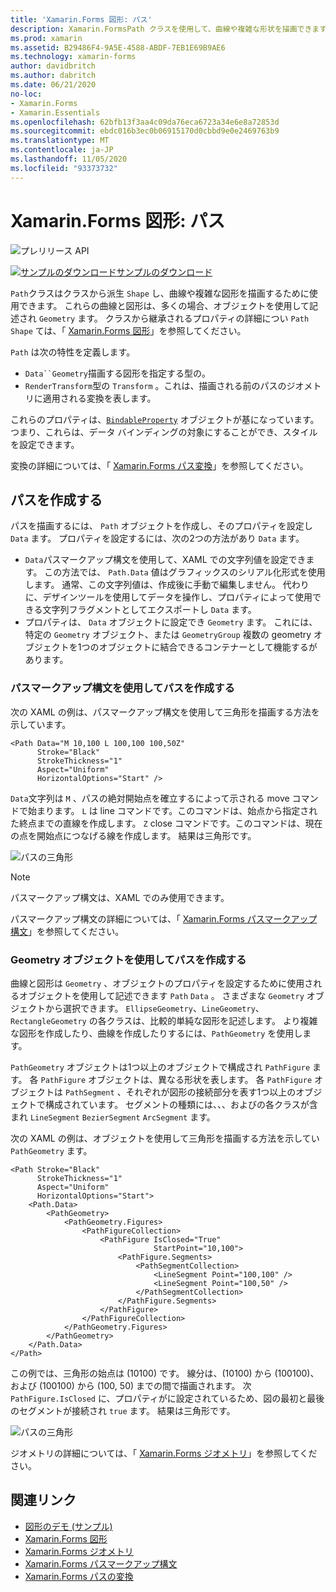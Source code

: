 ```yaml
---
title: 'Xamarin.Forms 図形: パス'
description: Xamarin.FormsPath クラスを使用して、曲線や複雑な形状を描画できます。
ms.prod: xamarin
ms.assetid: B29486F4-9A5E-4588-ABDF-7EB1E69B9AE6
ms.technology: xamarin-forms
author: davidbritch
ms.author: dabritch
ms.date: 06/21/2020
no-loc:
- Xamarin.Forms
- Xamarin.Essentials
ms.openlocfilehash: 62bfb13f3aa4c09da76eca6723a34e6e8a72853d
ms.sourcegitcommit: ebdc016b3ec0b06915170d0cbbd9e0e2469763b9
ms.translationtype: MT
ms.contentlocale: ja-JP
ms.lasthandoff: 11/05/2020
ms.locfileid: "93373732"
---
```

# <a name="no-locxamarinforms-shapes-path"></a>Xamarin.Forms 図形: パス

![プレリリース API](~/media/shared/preview.png)

[![サンプルのダウンロード](~/media/shared/download.png)サンプルのダウンロード](/samples/xamarin/xamarin-forms-samples/userinterface-shapesdemos/)

`Path`クラスはクラスから派生 `Shape` し、曲線や複雑な図形を描画するために使用できます。 これらの曲線と図形は、多くの場合、オブジェクトを使用して記述され `Geometry` ます。 クラスから継承されるプロパティの詳細につい `Path` `Shape` ては、「 [ Xamarin.Forms 図形](index.md)」を参照してください。

`Path` は次の特性を定義します。

- `Data``Geometry`描画する図形を指定する型の。
- `RenderTransform`型の `Transform` 。これは、描画される前のパスのジオメトリに適用される変換を表します。

これらのプロパティは、[`BindableProperty`](xref:Xamarin.Forms.BindableProperty) オブジェクトが基になっています。つまり、これらは、データ バインディングの対象にすることができ、スタイルを設定できます。

変換の詳細については、「 [ Xamarin.Forms パス変換](path-transforms.md)」を参照してください。

## <a name="create-a-path"></a>パスを作成する

パスを描画するには、 `Path` オブジェクトを作成し、そのプロパティを設定し `Data` ます。 プロパティを設定するには、次の2つの方法があり `Data` ます。

- `Data`パスマークアップ構文を使用して、XAML での文字列値を設定できます。 この方法では、 `Path.Data` 値はグラフィックスのシリアル化形式を使用します。 通常、この文字列値は、作成後に手動で編集しません。 代わりに、デザインツールを使用してデータを操作し、プロパティによって使用できる文字列フラグメントとしてエクスポートし `Data` ます。
- プロパティは、 `Data` オブジェクトに設定でき `Geometry` ます。 これには、特定の `Geometry` オブジェクト、または `GeometryGroup` 複数の geometry オブジェクトを1つのオブジェクトに結合できるコンテナーとして機能するがあります。

### <a name="create-a-path-with-path-markup-syntax"></a>パスマークアップ構文を使用してパスを作成する

次の XAML の例は、パスマークアップ構文を使用して三角形を描画する方法を示しています。

```xaml
<Path Data="M 10,100 L 100,100 100,50Z"
      Stroke="Black"
      StrokeThickness="1"
      Aspect="Uniform"
      HorizontalOptions="Start" />
```

`Data`文字列は `M` 、パスの絶対開始点を確立するによって示される move コマンドで始まります。 `L` は line コマンドです。このコマンドは、始点から指定された終点までの直線を作成します。 `Z` close コマンドです。このコマンドは、現在の点を開始点につなげる線を作成します。 結果は三角形です。

![パスの三角形](path-images/triangle.png "パスの三角形")

> [!NOTE]
> パスマークアップ構文は、XAML でのみ使用できます。

パスマークアップ構文の詳細については、「 [ Xamarin.Forms パスマークアップ構文](path-markup-syntax.md)」を参照してください。

### <a name="create-a-path-with-geometry-objects"></a>Geometry オブジェクトを使用してパスを作成する

曲線と図形は `Geometry` 、オブジェクトのプロパティを設定するために使用されるオブジェクトを使用して記述できます `Path` `Data` 。 さまざまな `Geometry` オブジェクトから選択できます。 `EllipseGeometry`、`LineGeometry`、`RectangleGeometry` の各クラスは、比較的単純な図形を記述します。 より複雑な図形を作成したり、曲線を作成したりするには、`PathGeometry` を使用します。

`PathGeometry` オブジェクトは1つ以上のオブジェクトで構成され `PathFigure` ます。 各 `PathFigure` オブジェクトは、異なる形状を表します。 各 `PathFigure` オブジェクトは `PathSegment` 、それぞれが図形の接続部分を表す1つ以上のオブジェクトで構成されています。 セグメントの種類には、、、およびの各クラスが含まれ `LineSegment` `BezierSegment` `ArcSegment` ます。

次の XAML の例は、オブジェクトを使用して三角形を描画する方法を示してい `PathGeometry` ます。

```xaml
<Path Stroke="Black"
      StrokeThickness="1"
      Aspect="Uniform"
      HorizontalOptions="Start">
    <Path.Data>
        <PathGeometry>
            <PathGeometry.Figures>
                <PathFigureCollection>
                    <PathFigure IsClosed="True"
                                StartPoint="10,100">
                        <PathFigure.Segments>
                            <PathSegmentCollection>
                                <LineSegment Point="100,100" />
                                <LineSegment Point="100,50" />
                            </PathSegmentCollection>
                        </PathFigure.Segments>
                    </PathFigure>
                </PathFigureCollection>
            </PathGeometry.Figures>
        </PathGeometry>
    </Path.Data>
</Path>
```

この例では、三角形の始点は (10100) です。 線分は、(10100) から (100100)、および (100100) から (100, 50) までの間で描画されます。 次 `PathFigure.IsClosed` に、プロパティがに設定されているため、図の最初と最後のセグメントが接続され `true` ます。 結果は三角形です。

![パスの三角形](path-images/triangle.png "パスの三角形")

ジオメトリの詳細については、「 [ Xamarin.Forms ジオメトリ](geometries.md)」を参照してください。

## <a name="related-links"></a>関連リンク

- [図形のデモ (サンプル)](/samples/xamarin/xamarin-forms-samples/userinterface-shapesdemos/)
- [Xamarin.Forms 図形](index.md)
- [Xamarin.Forms ジオメトリ](geometries.md)
- [Xamarin.Forms パスマークアップ構文](path-markup-syntax.md)
- [Xamarin.Forms パスの変換](path-transforms.md)